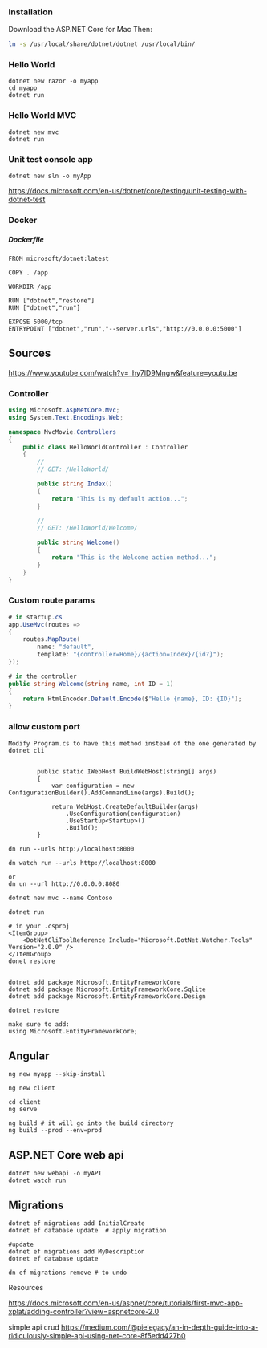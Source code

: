 

### Installation
Download the ASP.NET Core for Mac
Then:
```bash
ln -s /usr/local/share/dotnet/dotnet /usr/local/bin/
```

### Hello World
```
dotnet new razor -o myapp
cd myapp
dotnet run
```

### Hello World MVC
```
dotnet new mvc
dotnet run
```

### Unit test console app
```
dotnet new sln -o myApp

```
https://docs.microsoft.com/en-us/dotnet/core/testing/unit-testing-with-dotnet-test

### Docker

##### Dockerfile
```
FROM microsoft/dotnet:latest

COPY . /app

WORKDIR /app

RUN ["dotnet","restore"]
RUN ["dotnet","run"]

EXPOSE 5000/tcp
ENTRYPOINT ["dotnet","run","--server.urls","http://0.0.0.0:5000"]
```


## Sources

https://www.youtube.com/watch?v=_hy7lD9Mngw&feature=youtu.be


### Controller

```csharp
using Microsoft.AspNetCore.Mvc;
using System.Text.Encodings.Web;

namespace MvcMovie.Controllers
{
    public class HelloWorldController : Controller
    {
        // 
        // GET: /HelloWorld/

        public string Index()
        {
            return "This is my default action...";
        }

        // 
        // GET: /HelloWorld/Welcome/ 

        public string Welcome()
        {
            return "This is the Welcome action method...";
        }
    }
}

```

### Custom route params
```csharp
# in startup.cs
app.UseMvc(routes =>
{
    routes.MapRoute(
        name: "default",
        template: "{controller=Home}/{action=Index}/{id?}");
});

# in the controller
public string Welcome(string name, int ID = 1)
{
    return HtmlEncoder.Default.Encode($"Hello {name}, ID: {ID}");
}
```

### allow custom port

```
Modify Program.cs to have this method instead of the one generated by dotnet cli


        public static IWebHost BuildWebHost(string[] args)
        {
            var configuration = new ConfigurationBuilder().AddCommandLine(args).Build();

            return WebHost.CreateDefaultBuilder(args)
                .UseConfiguration(configuration)
                .UseStartup<Startup>()
                .Build();
        }

dn run --urls http://localhost:8000

dn watch run --urls http://localhost:8000

or 
dn un --url http://0.0.0.0:8080
```

```
dotnet new mvc --name Contoso

dotnet run

# in your .csproj
<ItemGroup>
    <DotNetCliToolReference Include="Microsoft.DotNet.Watcher.Tools" Version="2.0.0" />
</ItemGroup>
donet restore


dotnet add package Microsoft.EntityFrameworkCore
dotnet add package Microsoft.EntityFrameworkCore.Sqlite
dotnet add package Microsoft.EntityFrameworkCore.Design

dotnet restore

make sure to add: 
using Microsoft.EntityFrameworkCore;

```

## Angular
```
ng new myapp --skip-install

ng new client

cd client
ng serve

ng build # it will go into the build directory
ng build --prod --env=prod
```

## ASP.NET Core web api
```
dotnet new webapi -o myAPI
dotnet watch run
```


## Migrations
```
dotnet ef migrations add InitialCreate
dotnet ef database update  # apply migration

#update
dotnet ef migrations add MyDescription
dotnet ef database update

dn ef migrations remove # to undo
```


Resources

https://docs.microsoft.com/en-us/aspnet/core/tutorials/first-mvc-app-xplat/adding-controller?view=aspnetcore-2.0

simple api crud
https://medium.com/@pielegacy/an-in-depth-guide-into-a-ridiculously-simple-api-using-net-core-8f5edd427b0